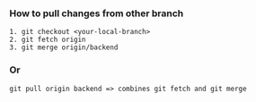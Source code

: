 ### How to pull changes from other branch
```
1. git checkout <your-local-branch>
2. git fetch origin
3. git merge origin/backend
```

### Or
```
git pull origin backend => combines git fetch and git merge
```
